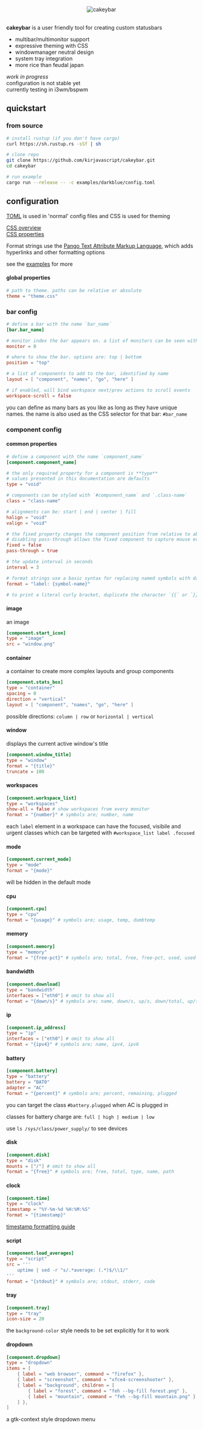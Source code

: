<div align="center">
    <img src="misc/logo.svg.png" alt="cakeybar">
    <br>
</div>
<br>

**cakeybar** is a user friendly tool for creating custom statusbars

* multibar/multimonitor support
* expressive theming with CSS
* windowmanager neutral design
* system tray integration
* more rice than feudal japan

*work in progress*  
configuration is not stable yet  
currently testing in i3wm/bspwm

## quickstart

### from source

```bash
# install rustup (if you don't have cargo)
curl https://sh.rustup.rs -sSf | sh

# clone repo
git clone https://github.com/kirjavascript/cakeybar.git
cd cakeybar

# run example
cargo run --release -- -c examples/darkblue/config.toml
```

## configuration

[TOML](https://github.com/toml-lang/toml) is used in 'normal' config files and CSS is used for theming

[CSS overview](https://developer.gnome.org/gtk3/stable/chap-css-overview.html)  
[CSS properties](https://developer.gnome.org/gtk3/stable/chap-css-properties.html)

Format strings use the [Pango Text Attribute Markup Language](https://developer.gnome.org/pango/stable/PangoMarkupFormat.html), which adds hyperlinks and other formatting options

see the [examples](examples) for more

#### global properties

```toml
# path to theme. paths can be relative or absolute
theme = "theme.css"
```

### bar config

```toml
# define a bar with the name `bar_name`
[bar.bar_name]

# monitor index the bar appears on. a list of monitors can be seen with `cakeybar -M`
monitor = 0

# where to show the bar. options are: top | bottom
position = "top"

# a list of components to add to the bar, identified by name
layout = [ "component", "names", "go", "here" ]

# if enabled, will bind workspace next/prev actions to scroll events
workspace-scroll = false
```

you can define as many bars as you like as long as they have unique names. the name is also used as the CSS selector for that bar: `#bar_name`

### component config

#### common properties

```toml
# define a component with the name `component_name`
[component.component_name]

# the only required property for a component is **type**
# values presented in this documentation are defaults
type = "void"

# components can be styled with `#component_name` and `.class-name`
class = "class-name"

# alignments can be: start | end | center | fill
halign = "void"
valign = "void"

# the fixed property changes the component position from relative to absolute
# disabling pass-through allows the fixed component to capture mouse events
fixed = false
pass-through = true

# the update interval in seconds
interval = 3

# format strings use a basic syntax for replacing named symbols with data
format = "label: {symbol-name}"

# to print a literal curly bracket, duplicate the character `{{` or `}}`
```

#### image

an image

```toml
[component.start_icon]
type = "image"
src = "window.png"
```

#### container

a container to create more complex layouts and group components

```toml
[component.stats_box]
type = "container"
spacing = 0
direction = "vertical"
layout = [ "component", "names", "go", "here" ]
```

possible directions: `column | row` or `horizontal | vertical`

#### window

displays the current active window's title

```toml
[component.window_title]
type = "window"
format = "{title}"
truncate = 100
```

#### workspaces

```toml
[component.workspace_list]
type = "workspaces"
show-all = false # show workspaces from every monitor
format = "{number}" # symbols are; number, name
```

each `label` element in a workspace can have the focused, visibile and urgent classes which can be targeted with `#workspace_list label .focused`

#### mode

```toml
[component.current_mode]
type = "mode"
format = "{mode}"
```

will be hidden in the default mode

#### cpu
```toml
[component.cpu]
type = "cpu"
format = "{usage}" # symbols are; usage, temp, dumbtemp
```

#### memory
```toml
[component.memory]
type = "memory"
format = "{free-pct}" # symbols are; total, free, free-pct, used, used-pct, swap-total, swap-used
```

#### bandwidth

```toml
[component.download]
type = "bandwidth"
interfaces = ["eth0"] # omit to show all
format = "{down/s}" # symbols are; name, down/s, up/s, down/total, up/total
```

#### ip

```toml
[component.ip_address]
type = "ip"
interfaces = ["eth0"] # omit to show all
format = "{ipv4}" # symbols are; name, ipv4, ipv6
```

#### battery

```toml
[component.battery]
type = "battery"
battery = "BAT0"
adapter = "AC"
format = "{percent}" # symbols are; percent, remaining, plugged
```

you can target the class `#battery.plugged` when AC is plugged in

classes for battery charge are: `full | high | medium | low`

use `ls /sys/class/power_supply/` to see devices

#### disk

```toml
[component.disk]
type = "disk"
mounts = ["/"] # omit to show all
format = "{free}" # symbols are; free, total, type, name, path
```

#### clock

```toml
[component.time]
type = "clock"
timestamp = "%Y-%m-%d %H:%M:%S"
format = "{timestamp}"
```

[timestamp formatting guide](https://docs.rs/chrono/0.4.2/chrono/format/strftime/index.html)

#### script

```toml
[component.load_averages]
type = "script"
src = '''
    uptime | sed -r "s/.*average: (.*)$/\\1/"
'''
format = "{stdout}" # symbols are; stdout, stderr, code
```

#### tray

```toml
[component.tray]
type = "tray"
icon-size = 20
```

the `background-color` style needs to be set explicitly for it to work

#### dropdown

```toml
[component.dropdown]
type = "dropdown"
items = [
    { label = "web browser", command = "firefox" },
    { label = "screenshot", command = "xfce4-screenshooter" },
    { label = "background", children = [
        { label = "forest", command = "feh --bg-fill forest.png" },
        { label = "mountain", command = "feh --bg-fill mountain.png" },
    ] },
]
```

a gtk-context style dropdown menu
